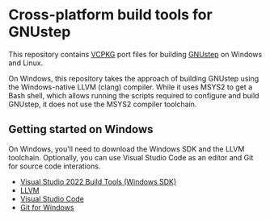 # Cross-platform build tools for GNUstep

This repository contains [VCPKG](https://vcpkg.io/) port files for building [GNUstep](https://gnustep.github.io/)
on Windows and Linux.

On Windows, this repository takes the approach of building GNUstep using the Windows-native LLVM (clang) compiler.
While it uses MSYS2 to get a Bash shell, which allows running the scripts required to configure and build GNUstep,
it does not use the MSYS2 compiler toolchain.

## Getting started on Windows

On Windows, you'll need to download the Windows SDK and the LLVM toolchain.  Optionally, you can use Visual Studio Code
as an editor and Git for source code interations.

- [Visual Studio 2022 Build Tools (Windows SDK)](https://visualstudio.microsoft.com/downloads/)
- [LLVM](https://releases.llvm.org/download.html)
- [Visual Studio Code](https://code.visualstudio.com/Download)
- [Git for Windows](https://git-scm.com/download/win)
